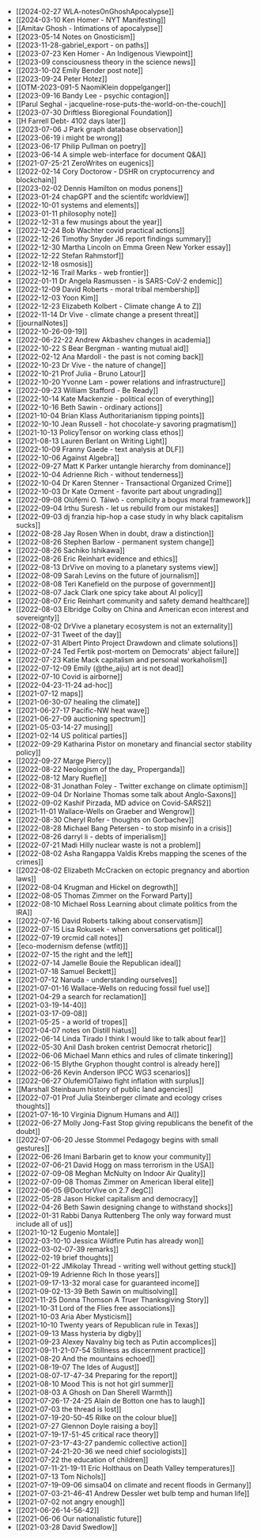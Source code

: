  - [[2024-02-27 WLA-notesOnGhoshApocalypse]]  
 - [[2024-03-10 Ken Homer - NYT Manifesting]]  
 - [[Amitav Ghosh - Intimations of apocalypse]]  
 - [[2023-05-14 Notes on Gnosticism]]  
 - [[2023-11-28-gabriel_export - on paths]]  
 - [[2023-07-23 Ken Homer - An Indigenous Viewpoint]]  
 - [[2023-09 consciousness theory in the science news]]  
 - [[2023-10-02 Emily Bender post note]]  
 - [[2023-09-24 Peter Hotez]]  
 - [[OTM-2023-091-5 NaomiKlein doppelganger]]  
 - [[2023-09-16 Bandy Lee - psychic contagion]]  
 - [[Parul Seghal - jacqueline-rose-puts-the-world-on-the-couch]]  
 - [[2023-07-30 Driftless Bioregional Foundation]]  
 - [[H Farrell Debt- 4102 days later]]  
 - [[2023-07-06 J Park graph database observation]]  
 - [[2023-06-19  i might be wrong]]  
 - [[2023-06-17 Philip Pullman on poetry]]  
 - [[2023-06-14 A simple web-interface for document Q&A]]  
 - [[2021-07-25-21 ZeroWrites on eugenics]]  
 - [[2022-02-14 Cory Doctorow - DSHR on cryptocurrency and blockchain]]  
 - [[2023-02-02 Dennis Hamilton on modus ponens]]  
 - [[2023-01-24 chapGPT and the scientifc worldview]]  
 - [[2022-10-01 systems and elements]]  
 - [[2023-01-11 philosophy note]]  
 - [[2022-12-31 a few musings about the year]]  
 - [[2022-12-24 Bob Wachter covid practical actions]]  
 - [[2022-12-26 Timothy Snyder J6 report findings summary]]  
 - [[2022-12-30 Martha Lincoln on Emma Green New Yorker essay]]  
 - [[2022-12-22 Stefan Rahmstorf]]  
 - [[2022-12-18 osmosis]]  
 - [[2022-12-16 Trail Marks - web frontier]]  
 - [[2022-01-11 Dr Angela Rasmussen - is SARS-CoV-2 endemic]]  
 - [[2022-12-09 David Roberts - moral tribal membership]]  
 - [[2022-12-03 Yoon Kim]]  
 - [[2022-12-23 Elizabeth Kolbert - Climate change A to Z]]  
 - [[2022-11-14 Dr Vive - climate change a present threat]]  
 - [[journalNotes]]  
 - [[2022-10-26-09-19]]  
 - [[2022-06-22-22 Andrew Akbashev changes in academia]]  
 - [[2022-10-22 S Bear Bergman - wanting mutual aid]]  
 - [[2022-02-12 Ana Mardoll - the past is not coming back]]  
 - [[2022-10-23 Dr Vive - the nature of change]]  
 - [[2022-10-21 Prof Julia - Bruno Latour]]  
 - [[2022-10-20 Yvonne Lam - power relations and infrastructure]]  
 - [[2022-09-23 William Stafford - Be Ready]]  
 - [[2022-10-14 Kate Mackenzie - political econ of everything]]  
 - [[2022-10-16 Beth Sawin - ordinary actions]]  
 - [[2021-10-04 Brian Klass Authoritarianism tipping points]]  
 - [[2022-10-10 Jean Russell - hot chocolate-y savoring pragmatism]]  
 - [[2021-10-13 PolicyTensor on working class ethos]]  
 - [[2021-08-13 Lauren Berlant on Writing Light]]  
 - [[2022-10-09 Franny Gaede - text analysis at DLF]]  
 - [[2022-10-06 Against Algebra]]  
 - [[2022-09-27 Matt K Parker untangle hierarchy from dominance]]  
 - [[2022-10-04 Adrienne Rich - without tenderness]]  
 - [[2022-10-04 Dr Karen Stenner - Transactional Organized Crime]]  
 - [[2022-10-03 Dr Kate Ozment - favorite part about ungrading]]  
 - [[2022-09-08 Olúfẹ́mi O. Táíwò - complicity a bogus moral framework]]  
 - [[2022-09-04 Irthu Suresh - let us rebuild from our mistakes]]  
 - [[2022-09-03 dj franzia hip-hop a case study in why black capitalism sucks]]  
 - [[2022-08-28 Jay Rosen When in doubt, draw a distinction]]  
 - [[2022-08-26 Stephen Barlow - permanent system change]]  
 - [[2022-08-26 Sachiko Ishikawa]]  
 - [[2022-08-26 Eric Reinhart evidence and ethics]]  
 - [[2022-08-13 DrVive on moving to a planetary systems view]]  
 - [[2022-08-09 Sarah Levins on the future of journalism]]  
 - [[2022-08-08 Teri Kanefield on the purpose of government]]  
 - [[2022-08-07 Jack Clark one spicy take about AI policy]]  
 - [[2022-08-07 Eric Reinhart community and safety demand healthcare]]  
 - [[2022-08-03 Elbridge Colby on China and American econ interest and sovereignty]]  
 - [[2022-08-02 DrVive a planetary ecosystem is not an externality]]  
 - [[2022-07-31 Tweet of the day]]  
 - [[2022-07-31 Albert Pinto Project Drawdown and climate solutions]]  
 - [[2022-07-24 Ted Fertik post-mortem on Democrats' abject failure]]  
 - [[2022-07-23 Katie Mack capitalism and personal workaholism]]  
 - [[2022-07-12-09 Emily (@the_aiju) art is not dead]]  
 - [[2022-07-10 Covid is airborne]]  
 - [[2022-04-23-11-24 ad-hoc]]  
 - [[2021-07-12  maps]]  
 - [[2021-06-30-07 healing the climate]]  
 - [[2021-06-27-17 Pacific-NW heat wave]]  
 - [[2021-06-27-09 auctioning spectrum]]  
 - [[2021-05-03-14-27 musing]]  
 - [[2021-02-14 US political parties]]  
 - [[2022-09-29 Katharina Pistor on monetary and financial sector stability policy]]  
 - [[2022-09-27 Marge Piercy]]  
 - [[2022-08-22 Neologism of the day_ Properganda]]  
 - [[2022-08-12 Mary Ruefle]]  
 - [[2022-08-31 Jonathan Foley - Twitter exchange on climate optimism]]  
 - [[2022-09-04 Dr Norlaine Thomas some talk about Anglo-Saxons]]  
 - [[2022-09-02 Kashif Pirzada, MD advice on Covid-SARS2]]  
 - [[2021-11-01 Wallace-Wells on Graeber and Wengrow]]  
 - [[2022-08-30 Cheryl Rofer - thoughts on Gorbachev]]  
 - [[2022-08-28 Michael Bang Petersen - to stop misinfo in a crisis]]  
 - [[2022-08-26 darryl li - debts of imperialism]]  
 - [[2022-07-21 Madi Hilly nuclear waste is not a problem]]  
 - [[2022-08-02 Asha Rangappa Valdis Krebs mapping the scenes of the crimes]]  
 - [[2022-08-02 Elizabeth McCracken on ectopic pregnancy and abortion laws]]  
 - [[2022-08-04 Krugman and Hickel on degrowth]]  
 - [[2022-08-05 Thomas Zimmer on the Forward Party]]  
 - [[2022-08-10 Michael Ross Learning about climate politics from the IRA]]  
 - [[2022-07-16 David Roberts talking about conservatism]]  
 - [[2022-07-15 Lisa Rokusek - when conversations get political]]  
 - [[2022-07-19 orcmid call notes]]  
 - [[eco-modernism defense (wtfit)]]  
 - [[2022-07-15 the right and the left]]  
 - [[2022-07-14 Jamelle Bouie the Republican ideal]]  
 - [[2021-07-18 Samuel Beckett]]  
 - [[2021-07-12 Naruda - understanding ourselves]]  
 - [[2021-07-01-16 Wallace-Wells on reducing fossil fuel use]]  
 - [[2021-04-29 a search for reclamation]]  
 - [[2021-03-19-14-40]]  
 - [[2021-03-17-09-08]]  
 - [[2021-05-25 - a world of tropes]]  
 - [[2021-04-07 notes on Distill hiatus]]  
 - [[2022-06-14 Linda Tirado I think I would like to talk about fear]]  
 - [[2022-05-30 Anil Dash broken centrist Democrat rhetoric]]  
 - [[2022-06-06 Michael Mann ethics and rules of climate tinkering]]  
 - [[2022-06-15 Blythe Gryphon thought control is already here]]  
 - [[2022-06-26 Kevin Anderson IPCC WG3 scenarios]]  
 - [[2022-06-27 OlufemiOTaiwo fight inflation with surplus]]  
 - [[Marshall Steinbaum history of public land agencies]]  
 - [[2022-07-01 Prof Julia Steinberger climate and ecology crises thoughts]]  
 - [[2021-07-16-10 Virginia Dignum Humans and AI]]  
 - [[2022-06-27 Molly Jong-Fast Stop giving republicans the benefit of the doubt]]  
 - [[2022-07-06-20 Jesse Stommel Pedagogy begins with small gestures]]  
 - [[2022-06-26 Imani Barbarin get to know your community]]  
 - [[2022-07-06-21 David Hogg on mass terrorism in the USA]]  
 - [[2022-07-09-08 Meghan McNulty on Indoor Air Quality]]  
 - [[2022-07-09-08 Thomas Zimmer on American liberal elite]]  
 - [[2022-06-05 @DoctorVive on 2.7 degC]]  
 - [[2022-05-28 Jason Hickel capitalism and democracy]]  
 - [[2022-04-26 Beth Sawin designing change to withstand shocks]]  
 - [[2022-01-31 Rabbi Danya Ruttenberg The only way forward must include all of us]]  
 - [[2021-10-12 Eugenio Montale]]  
 - [[2022-03-10-10 Jessica Wildfire Putin has already won]]  
 - [[2022-03-02-07-39 remarks]]  
 - [[2022-02-19 brief thoughts]]  
 - [[2022-01-22 JMikolay Thread - writing well without getting stuck]]  
 - [[2021-09-19 Adrienne Rich In those years]]  
 - [[2021-09-17-13-32 moral case for guaranteed income]]  
 - [[2021-09-02-13-39 Beth Sawin on multisolving]]  
 - [[2021-11-25 Donna Thomson A Truer Thanksgiving Story]]  
 - [[2021-10-31 Lord of the Flies free associations]]  
 - [[2021-10-03 Aria Aber Mysticism]]  
 - [[2021-10-10 Twenty years of Republican rule in Texas]]  
 - [[2021-09-13 Mass hysteria by digby]]  
 - [[2021-09-23 Alexey Navalny big tech as Putin accomplices]]  
 - [[2021-09-11-21-07-54 Stillness as discernment practice]]  
 - [[2021-08-20 And the mountains echoed]]  
 - [[2021-08-19-07 The Ides of August]]  
 - [[2021-08-07-17-47-34 Preparing for the report]]  
 - [[2021-08-10 Mood This is not hot girl summer]]  
 - [[2021-08-03 A Ghosh on Dan Sherell Warmth]]  
 - [[2021-07-26-17-24-25 Alain de Botton one has to laugh]]  
 - [[2021-07-03 the thread is lost]]  
 - [[2021-07-19-20-50-45 Rilke on the colour blue]]  
 - [[2021-07-27 Glennon Doyle raising a boy]]  
 - [[2021-07-19-17-51-45 critical race theory]]  
 - [[2021-07-23-17-43-27 pandemic collective action]]  
 - [[2021-07-24-21-20-36 we need chief sociologists]]  
 - [[2021-07-22 the education of children]]  
 - [[2021-07-11-21-19-11 Eric Holthaus on Death Valley temperatures]]  
 - [[2021-07-13 Tom Nichols]]  
 - [[2021-07-19-09-06 simsa04 on climate and recent floods in Germany]]  
 - [[2021-07-03-21-46-41 Andrew Dessler wet bulb temp and human life]]  
 - [[2021-07-02 not angry enough]]  
 - [[2021-06-26-14-56-42]]  
 - [[2021-06-06 Our nationalistic future]]  
 - [[2021-03-28 David Swedlow]]  
